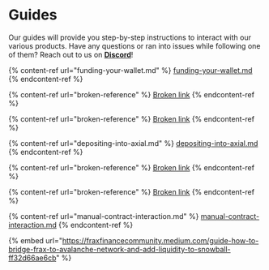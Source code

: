 # Guides

Our guides will provide you step-by-step instructions to interact with our various products. Have any questions or ran into issues while following one of them? Reach out to us on [**Discord**](https://discord.com/invite/BPnBYDSqcb)!

{% content-ref url="funding-your-wallet.md" %}
[funding-your-wallet.md](funding-your-wallet.md)
{% endcontent-ref %}

{% content-ref url="broken-reference" %}
[Broken link](broken-reference)
{% endcontent-ref %}

{% content-ref url="broken-reference" %}
[Broken link](broken-reference)
{% endcontent-ref %}

{% content-ref url="depositing-into-axial.md" %}
[depositing-into-axial.md](depositing-into-axial.md)
{% endcontent-ref %}

{% content-ref url="broken-reference" %}
[Broken link](broken-reference)
{% endcontent-ref %}

{% content-ref url="broken-reference" %}
[Broken link](broken-reference)
{% endcontent-ref %}

{% content-ref url="manual-contract-interaction.md" %}
[manual-contract-interaction.md](manual-contract-interaction.md)
{% endcontent-ref %}

{% embed url="https://fraxfinancecommunity.medium.com/guide-how-to-bridge-frax-to-avalanche-network-and-add-liquidity-to-snowball-ff32d66ae6cb" %}
